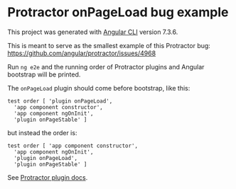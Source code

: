 # Protractor onPageLoad bug example

This project was generated with [Angular CLI](https://github.com/angular/angular-cli) version 7.3.6.

This is meant to serve as the smallest example of this Protractor bug: https://github.com/angular/protractor/issues/4968

Run `ng e2e` and the running order of Protractor plugins and Angular bootstrap will be printed.

The `onPageLoad` plugin should come before bootstrap, like this:
```
test order [ 'plugin onPageLoad',
  'app component constructor',
  'app component ngOnInit',
  'plugin onPageStable' ]
```

but instead the order is:
```
test order [ 'app component constructor',
  'app component ngOnInit',
  'plugin onPageLoad',
  'plugin onPageStable' ]
```

See [Protractor plugin docs][].

  [Protractor plugin docs]: https://github.com/angular/protractor/blob/4f74a4ec753c97adfe955fe468a39286a0a55837/lib/plugins.ts#L99-L132
